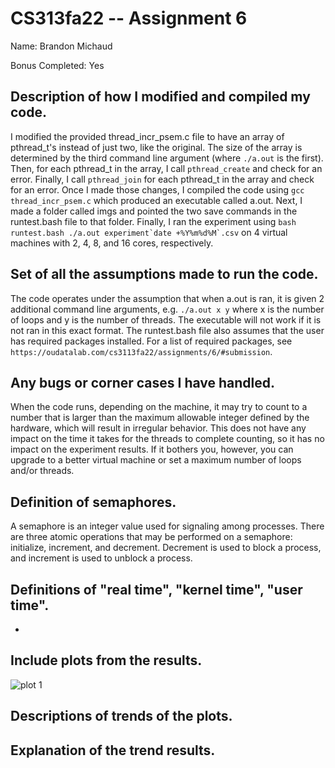 
# CS313fa22 -- Assignment 6


Name: Brandon Michaud

Bonus Completed: Yes


## Description of how I modified and compiled my code.
I modified the provided thread_incr_psem.c file to have an array of pthread_t's instead of just two, like the original. The size of the array is determined by the third command line argument (where `./a.out` is the first). Then, for each pthread_t in the array, I call `pthread_create` and check for an error. Finally, I call `pthread_join` for each pthread_t in the array and check for an error. Once I made those changes, I compiled the code using `gcc thread_incr_psem.c` which produced an executable called a.out. Next, I made a folder called imgs and pointed the two save commands in the runtest.bash file to that folder. Finally, I ran the experiment using ``bash runtest.bash ./a.out experiment`date +%Y%m%d%M`.csv`` on 4 virtual machines with 2, 4, 8, and 16 cores, respectively.

## Set of all the assumptions made to run the code.
The code operates under the assumption that when a.out is ran, it is given 2 additional command line arguments, e.g. `./a.out x y` where x is the number of loops and y is the number of threads. The executable will not work if it is not ran in this exact format. The runtest.bash file also assumes that the user has required packages installed. For a list of required packages, see `https://oudatalab.com/cs3113fa22/assignments/6/#submission`.

## Any bugs or corner cases I have handled.
When the code runs, depending on the machine, it may try to count to a number that is larger than the maximum allowable integer defined by the hardware, which will result in irregular behavior. This does not have any impact on the time it takes for the threads to complete counting, so it has no impact on the experiment results. If it bothers you, however, you can upgrade to a better virtual machine or set a maximum number of loops and/or threads.

## Definition of semaphores.
A semaphore is an integer value used for signaling among processes. There are three atomic operations that may be performed on a semaphore: initialize, increment, and decrement. Decrement is used to block a process, and increment is used to unblock a process.

## Definitions of "real time", "kernel time", "user time".
- 

## Include plots from the results.
![plot 1](plot.png)


## Descriptions of trends of the plots.


## Explanation of the trend results.

